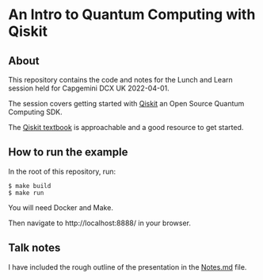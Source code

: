 # An Intro to Quantum Computing with Qiskit

## About
This repository contains the code and notes for the Lunch and Learn session held for Capgemini DCX UK 2022-04-01.

The session covers getting started with [Qiskit](https://qiskit.org/) an Open Source Quantum Computing SDK.

The [Qiskit textbook](https://qiskit.org/textbook/what-is-quantum.html) is approachable and a good resource to get started.

## How to run the example

In the root of this repository, run: 

```
$ make build
$ make run
```

You will need Docker and Make.

Then navigate to http://localhost:8888/ in your browser.

## Talk notes 
I have included the rough outline of the presentation in the [Notes.md](./docs/Notes.md) file.